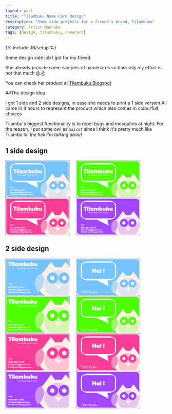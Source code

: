 ```yaml
---
layout: post
title: "Tilambuku Name Card Design"
description: "Some side projects for a friend's brand, Tilambuku"
category: Artist Wannabe
tags: [design, tilambuku, namecard]
---
```

{% include JB/setup %}

Some design side job I got for my friend.

She already provide some samples of namecards so basically my effort is not that much @.@

You can check her product at
<a href="http://tilambuku.blogspot.com" target="_blank">Tilambuku Blogspot</a>

##The design idea

I got 1 side and 2 side designs, in case she needs to print a 1 side version
All came in 4 hours to represent the product which also comes in colourfull choices

Tilambu's biggest functionality is to repel bugs and mosquitos at night.
For the reason, I put some owl as `mascot` since I think it's pretty much like Tilambu lol
*the hell I'm talking about*

## 1 side design

<img style="float:left; margin-right:20px" width="200" height="117" src="/img/Tilambuku/blue-1side.jpg" alt="Tilambuku" />
<img style="float:left; margin-right:20px" width="200" height="117" src="/img/Tilambuku/green-1side.jpg" alt="Tilambuku" />
<div style="clear:both; float:none"></div>
<img style="float:left; margin-right:20px" width="200" height="117" src="/img/Tilambuku/pink-1side.jpg" alt="Tilambuku" />
<img style="float:left; margin-right:20px" width="200" height="117" src="/img/Tilambuku/purple-1side.jpg" alt="Tilambuku" />
<div style="clear:both; float:none"></div>

## 2 side design

<img style="float:left; margin-right:20px" width="200" height="117" src="/img/Tilambuku/blue-back.jpg" alt="Tilambuku" />
<img style="float:left; margin-right:20px" width="200" height="117" src="/img/Tilambuku/blue-front.jpg" alt="Tilambuku" />
<div style="clear:both; float:none"></div>
<img style="float:left; margin-right:20px" width="200" height="117" src="/img/Tilambuku/green-back.jpg" alt="Tilambuku" />
<img style="float:left; margin-right:20px" width="200" height="117" src="/img/Tilambuku/green-front.jpg" alt="Tilambuku" />
<div style="clear:both; float:none"></div>
<img style="float:left; margin-right:20px" width="200" height="117" src="/img/Tilambuku/pink-back.jpg" alt="Tilambuku" />
<img style="float:left; margin-right:20px" width="200" height="117" src="/img/Tilambuku/pink-front.jpg" alt="Tilambuku" />
<div style="clear:both; float:none"></div>
<img style="float:left; margin-right:20px" width="200" height="117" src="/img/Tilambuku/purple-back.jpg" alt="Tilambuku" />
<img style="float:left; margin-right:20px" width="200" height="117" src="/img/Tilambuku/purple-front.jpg" alt="Tilambuku" />